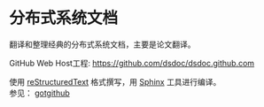 分布式系统文档
=========================

翻译和整理经典的分布式系统文档，主要是论文翻译。

GitHub Web Host工程: https://github.com/dsdoc/dsdoc.github.com

使用 [reStructuredText](http://docutils.sourceforge.net/rst.html) 格式撰写，用 [Sphinx](http://sphinx.pocoo.org/) 工具进行编译。  
参见： [gotgithub](https://github.com/gotgit/gotgithub)


